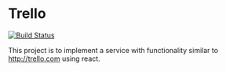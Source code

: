 # Trello
[![Build Status](https://travis-ci.org/sphilee/trello.svg?branch=master)](https://travis-ci.org/sphilee/trello/branches)

This project is to implement a service with functionality similar to http://trello.com using react.